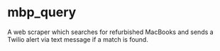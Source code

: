 # mbp_query

A web scraper which searches for refurbished MacBooks and sends a Twilio alert via text message if a match is found. 
